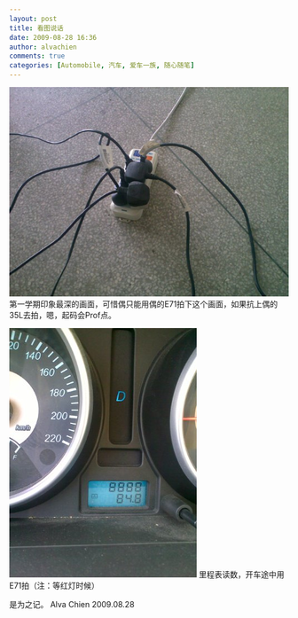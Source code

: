```yaml
---
layout: post
title: 看图说话
date: 2009-08-28 16:36
author: alvachien
comments: true
categories: [Automobile, 汽车, 爱车一族, 随心随笔]
---
```


![CarReader 0](/assets/uploads/2010/10/CarReader_0.jpg)
第一学期印象最深的画面，可惜偶只能用偶的E71拍下这个画面，如果抗上偶的35L去拍，嗯，起码会Prof点。

![CarReader 1](/assets/uploads/2010/10/CarReader_1.jpg)
里程表读数，开车途中用E71拍（注：等红灯时候）

是为之记。
Alva Chien
2009.08.28
